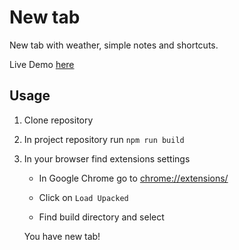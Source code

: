 # New tab

New tab with weather, simple notes and shortcuts.

Live Demo [here](https://maximsmajda.github.io/new-tab/)


## Usage

1.	Clone repository
2.	In project repository run `npm run build`
3.	In your browser find extensions settings
	-	In Google Chrome go to [chrome://extensions/](chrome://extensions/)

	-	Click on `Load Upacked`

	-	Find build directory and select

	You have new tab!
	
